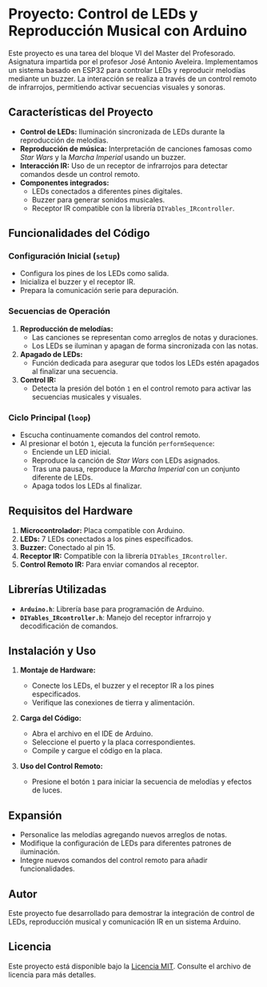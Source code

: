 # Proyecto: Control de LEDs y Reproducción Musical con Arduino

Este proyecto es una tarea del bloque VI del Master del Profesorado. Asignatura impartida por el profesor José Antonio Aveleira. Implementamos un sistema basado en ESP32 para controlar LEDs y reproducir melodías mediante un buzzer. La interacción se realiza a través de un control remoto de infrarrojos, permitiendo activar secuencias visuales y sonoras.

## Características del Proyecto

- **Control de LEDs:** Iluminación sincronizada de LEDs durante la reproducción de melodías.
- **Reproducción de música:** Interpretación de canciones famosas como *Star Wars* y la *Marcha Imperial* usando un buzzer.
- **Interacción IR:** Uso de un receptor de infrarrojos para detectar comandos desde un control remoto.
- **Componentes integrados:**
  - LEDs conectados a diferentes pines digitales.
  - Buzzer para generar sonidos musicales.
  - Receptor IR compatible con la librería `DIYables_IRcontroller`.

## Funcionalidades del Código

### Configuración Inicial (`setup`)
- Configura los pines de los LEDs como salida.
- Inicializa el buzzer y el receptor IR.
- Prepara la comunicación serie para depuración.

### Secuencias de Operación
1. **Reproducción de melodías:** 
   - Las canciones se representan como arreglos de notas y duraciones.
   - Los LEDs se iluminan y apagan de forma sincronizada con las notas.
2. **Apagado de LEDs:** 
   - Función dedicada para asegurar que todos los LEDs estén apagados al finalizar una secuencia.
3. **Control IR:**
   - Detecta la presión del botón `1` en el control remoto para activar las secuencias musicales y visuales.

### Ciclo Principal (`loop`)
- Escucha continuamente comandos del control remoto.
- Al presionar el botón `1`, ejecuta la función `performSequence`:
  - Enciende un LED inicial.
  - Reproduce la canción de *Star Wars* con LEDs asignados.
  - Tras una pausa, reproduce la *Marcha Imperial* con un conjunto diferente de LEDs.
  - Apaga todos los LEDs al finalizar.

## Requisitos del Hardware

1. **Microcontrolador:** Placa compatible con Arduino.
2. **LEDs:** 7 LEDs conectados a los pines especificados.
3. **Buzzer:** Conectado al pin 15.
4. **Receptor IR:** Compatible con la librería `DIYables_IRcontroller`.
5. **Control Remoto IR:** Para enviar comandos al receptor.

## Librerías Utilizadas

- **`Arduino.h`**: Librería base para programación de Arduino.
- **`DIYables_IRcontroller.h`**: Manejo del receptor infrarrojo y decodificación de comandos.

## Instalación y Uso

1. **Montaje de Hardware:**
   - Conecte los LEDs, el buzzer y el receptor IR a los pines especificados.
   - Verifique las conexiones de tierra y alimentación.

2. **Carga del Código:**
   - Abra el archivo en el IDE de Arduino.
   - Seleccione el puerto y la placa correspondientes.
   - Compile y cargue el código en la placa.

3. **Uso del Control Remoto:**
   - Presione el botón `1` para iniciar la secuencia de melodías y efectos de luces.

## Expansión

- Personalice las melodías agregando nuevos arreglos de notas.
- Modifique la configuración de LEDs para diferentes patrones de iluminación.
- Integre nuevos comandos del control remoto para añadir funcionalidades.

## Autor

Este proyecto fue desarrollado para demostrar la integración de control de LEDs, reproducción musical y comunicación IR en un sistema Arduino.

## Licencia

Este proyecto está disponible bajo la [Licencia MIT](LICENSE). Consulte el archivo de licencia para más detalles.

